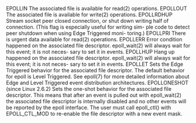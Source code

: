 

EPOLLIN
              The associated file is available for read(2) operations.
EPOLLOUT
              The associated file is available for write(2) operations.
EPOLLRDHUP
              Stream  socket peer closed connection, or shut down writing half
              of connection.  (This flag is especially useful for writing sim-
              ple code to detect peer shutdown when using Edge Triggered moni-
              toring.)
EPOLLPRI
              There is urgent data available for read(2) operations.
EPOLLERR
              Error condition happened  on  the  associated  file  descriptor.
              epoll_wait(2)  will always wait for this event; it is not neces-
              sary to set it in events.
EPOLLHUP
              Hang  up   happened   on   the   associated   file   descriptor.
              epoll_wait(2)  will always wait for this event; it is not neces-
              sary to set it in events.
EPOLLET
              Sets  the  Edge  Triggered  behavior  for  the  associated  file
              descriptor.   The default behavior for epoll is Level Triggered.
              See epoll(7) for more detailed information about Edge and  Level
              Triggered event distribution architectures.
EPOLLONESHOT (since Linux 2.6.2)
              Sets  the  one-shot behavior for the associated file descriptor.
              This means that after an event is pulled out with  epoll_wait(2)
              the  associated  file  descriptor  is internally disabled and no
              other events will be reported by the epoll interface.  The  user
              must  call  epoll_ctl() with EPOLL_CTL_MOD to re-enable the file
              descriptor with a new event mask.
